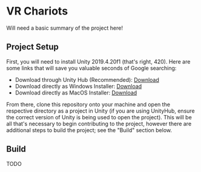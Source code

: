 # VR Chariots

Will need a basic summary of the project here!

## Project Setup

First, you will need to install Unity 2019.4.20f1 (that's right, 420). Here are some links that will save you valuable seconds of Google searching:
- Download through Unity Hub (Recommended): [Download](unityhub://2019.4.20f1/6dd1c08eedfa)
- Download directly as Windows Installer: [Download](https://unity3d.com/get-unity/download?thank-you=update&download_nid=64467&os=Win)
- Download directly as MacOS Installer: [Download](https://unity3d.com/get-unity/download?thank-you=update&download_nid=64467&os=Mac)

From there, clone this repository onto your machine and open the respective directory as a project in Unity (if you are using UnityHub, ensure the correct version of Unity is being used to open the project). This will be all that's necessary to begin contributing to the project, however there are additional steps to build the project; see the "Build" section below.

## Build

TODO
